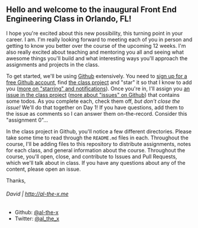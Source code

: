 ## Hello and welcome to the inaugural Front End Engineering Class in Orlando, FL!

I hope you're excited about this new possibility, this turning point in your career. I am. I'm really looking forward to meeting each of you in person and getting to know you better over the course of the upcoming 12 weeks. I'm also really excited about teaching and mentoring you all and seeing what awesome things you'll build and what interesting ways you'll approach the assignments and projects in the class.

To get started, we'll be using [Github](http://github.com) extensively. You need to [sign up for a free Github account](http://github.com/signup), find [the class project](/TheIronYard--Orlando/FEE--2014--FALL) and "star" it so that I know to add you ([more on "starring" and notifications](https://help.github.com/articles/about-stars)). Once you're in, I'll assign you [an issue in the class project](/TheIronYard--Orlando/FEE--2014--FALL) ([more about "issues" on Github](https://help.github.com/articles/about-issues)) that contains some todos. As you complete each, check them off, _but don't close the issue!_ We'll do that together on Day 1! If you have questions, add them to the issue as comments so I can answer them on-the-record. Consider this "assignment 0"...

In the class project in Github, you'll notice a few different directories. Please take some time to read through the `README.md` files in each. Throughout the course, I'll be adding files to this repository to distribute assignments, notes for each class, and general information about the course. Throughout the course, you'll open, close, and contribute to Issues and Pull Requests, which we'll talk about in class. If you have any questions about any of the content, please open an issue.

Thanks,

###### David | http://al-the-x.me

* Github: [@al-the-x](https://github.com/al-the-x)
* Twitter: [@al_the_x](https://twitter.com/al_the_x)
